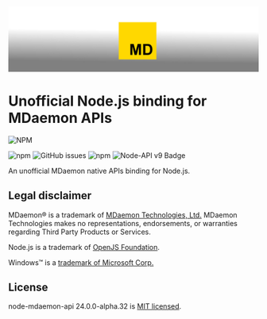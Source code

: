 [![An unofficial MDaemon native APIs binding for Node.js.](https://raw.githubusercontent.com/ealib/node-mdaemon-api/main/node-mdaemon-api-banner.jpg)](https://mtka.eu/software/node-mdaemon-api)

# Unofficial Node.js binding for MDaemon APIs

![NPM](https://nodei.co/npm/node-mdaemon-api.png)

![npm](https://img.shields.io/npm/v/node-mdaemon-api)
![GitHub issues](https://img.shields.io/github/issues/ealib/node-mdaemon-api)
![npm](https://img.shields.io/npm/dm/node-mdaemon-api)
![Node-API v9 Badge](https://img.shields.io/badge/Node--API-v9-green.svg)

An unofficial MDaemon native APIs binding for Node.js.

## Legal disclaimer

MDaemon® is a trademark of [MDaemon Technologies, Ltd.](https://mdaemon.com/pages/about-us)
MDaemon Technologies makes no representations, endorsements, or
warranties regarding Third Party Products or Services.

Node.js is a trademark of [OpenJS Foundation](https://openjsf.org/).

Windows&trade; is a [trademark of Microsoft Corp.](https://www.microsoft.com/en-us/legal/intellectualproperty/trademarks)

## License

node-mdaemon-api 24.0.0-alpha.32 is [MIT licensed](license.md).
